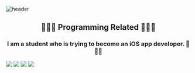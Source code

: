 ![header](https://capsule-render.vercel.app/api?type=waving&color=auto&height=300&section=header&text=Junsu%20Kim&fontSize=90)

<h2 align="center">🧑🏻‍💻 Programming Related 🧑🏻‍💻 </h3>
<h3 align="center">I am a student who is trying to become an iOS app developer. 🍎🍎🍎</h3>

<img src="https://img.shields.io/badge/Swfit-FA7343?style=flat-square&logo=Swift&logoColor=white"/></a>
<img src="https://img.shields.io/badge/iOS-000000?style=flat-square&logo=Apple&logoColor=white"/></a>
<img src="https://img.shields.io/badge/Xcode-147EFB?style=flat-square&logo=Xcode&logoColor=white"/></a>
<a href="https://blog.naver.com/rlawnstn01023"><img src="https://img.shields.io/badge/Blog-03C75A?style=flat-square&logo=Naver&logoColor=white&link="/></a>
